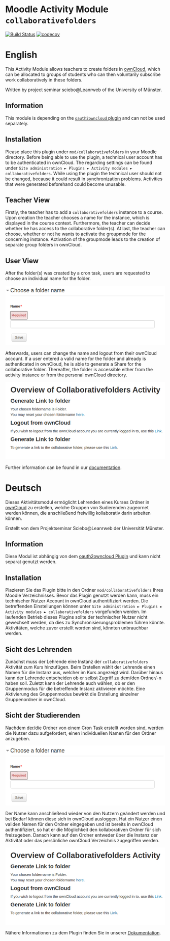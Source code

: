 # Moodle Activity Module `collaborativefolders`

[![Build Status](https://travis-ci.org/pssl16/moodle-mod_collaborativefolders.svg?branch=master)](https://travis-ci.org/pssl16/moodle-mod_collaborativefolders)
[![codecov](https://codecov.io/gh/pssl16/moodle-mod_collaborativefolders/branch/master/graph/badge.svg)](https://codecov.io/gh/pssl16/moodle-mod_collaborativefolders)

# English

This Activity Module allows teachers to create folders in [ownCloud](https://owncloud.org/), 
which can be allocated to groups of students who can then voluntarily subscribe work collaboratively in these folders.

Written by project seminar sciebo@Leanrweb of the University of Münster.

## Information

This module is depending on the [`oauth2owncloud` plugin](https://github.com/pssl16/moodle-tool_oauth2owncloud) and
can not be used separately.

## Installation

Please place this plugin under `mod/collaborativefolders` in your Moodle directory.
Before being able to use the plugin, a technical user account has to be authenticated in ownCloud. The regarding settings can be found under 
`Site administration ► Plugins ► Activity modules ► collaborativefolders`. 
While using the plugin the technical user should not be changed, because it could result in synchronization problems.
Activities that were generated beforehand could become unusable.

## Teacher View

Firstly, the teacher has to add a `collaborativefolders` instance to a course. 
Upon creation the teacher chooses a name for the instance, which is displayed in
the course context. Furthermore, the teacher can decide whether he has access to the collaborative folder(s).
At last, the teacher can choose, whether or not he wants to activate the groupmode for the
concerning instance. Activation of the groupmode leads to the creation of separate group folders in ownCloud.

## User View

After the folder(s) was created by a cron task, users are requested to choose an individual name for the folder.

 ![filepickerlogin](pix/GiveFolderName.png)
 
Afterwards, users can change the name and logout from their ownCloud account. 
If a user entered a valid name for the folder and already is authenticated in ownCloud,
he is able to generate a Share for the collaborative folder. Thereafter, the folder is accessible either from
the activity instance or from the personal ownCloud directory.
 
 ![filepickerlogin](pix/Overview.png)

Further information can be found in our [documentation](https://pssl16.github.io).

# Deutsch

Dieses Aktivitätsmodul ermöglicht Lehrenden eines Kurses Ordner in [ownCloud](https://owncloud.org/) zu erstellen, welche Gruppen von Sudierenden
zugeornet werden können, die anschließend freiwillig kollaborativ darin arbeiten können.

Erstellt von dem Projektseminar Sciebo@Leanrweb der Universität Münster.

## Information

Diese Modul ist abhängig von dem [oauth2owncloud Plugin](https://github.com/pssl16/moodle-tool_oauth2owncloud) und
kann nicht separat genutzt werden.

## Installation

Plazieren Sie das Plugin bitte in den Ordner `mod/collaborativefolders` Ihres Moodle Verzeichnisses.
Bevor das Plugin genutzt werden kann, muss ein technischer Nutzer Account in ownCloud authentifiziert werden. Die betreffenden Einstellungen
können unter `Site administration ► Plugins ► Activity modules ► collaborativefolders` vorgefunden werden.
Im laufenden Betrieb dieses Plugins sollte der technischer Nutzer nicht gewechselt werden, da dies zu Synchronisierungsproblemen führen könnte.
Aktivitäten, welche zuvor erstellt worden sind, könnten unbrauchbar werden.

## Sicht des Lehrenden

Zunächst muss der Lehrende eine Instanz der `collaborativefolders` Aktivität zum Kurs hinzufügen.
Beim Erstellen wählt der Lehrende einen Namen für die Instanz aus, welcher im Kurs angezeigt wird.
Darüber hinaus kann der Lehrende entscheiden ob er selbst Zugriff zu dem/den Ordner/-n haben soll.
Zuletzt kann der Lehrende auch wählen, ob er den Gruppenmodus für die betreffende Instanz aktivieren möchte.
Eine Aktivierung des Gruppenmodus bewirkt die Erstellung einzelner Gruppenordner in ownCloud.

## Sicht der Studierenden

Nachdem der/die Ordner von einem Cron Task erstellt worden sind, werden die Nutzer dazu aufgefordert, 
einen individuellen Namen für den Ordner anzugeben.

 ![filepickerlogin](pix/GiveFolderName.png)
 
Der Name kann anschließend wieder von den Nutzern geändert werden und bei Bedarf können diese sich in ownCloud ausloggen.
Hat ein Nutzer einen validen Namen für den Ordner eingegeben und ist bereits in ownCloud authentifiziert,
so hat er die Möglichkeit den kollaborativen Ordner für sich freizugeben. Danach kann auf den Ordner entweder
über die Instanz der Aktivität oder das persönliche ownCloud Verzeichnis zugegriffen werden.
 
 ![filepickerlogin](pix/Overview.png)

Nähere Informationen zu dem Plugin finden Sie in unserer [Dokumentation](https://pssl16.github.io).